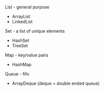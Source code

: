 List - general purpose
* ArrayList
* LinkedList

Set - a list of unique elements
* HashSet
* TreeSet

Map - key/value pairs
* HashMap

Queue - fifo
* ArrayDeque  (deque = double ended queue)

